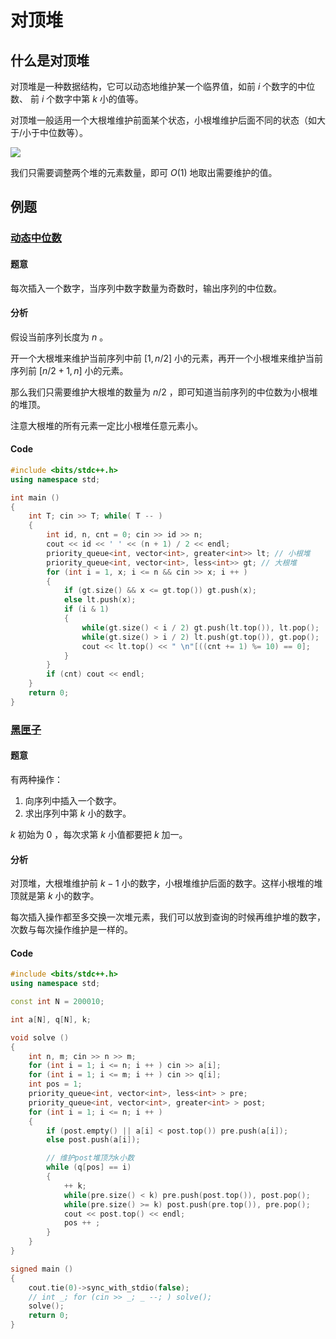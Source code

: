 # 对顶堆

## 什么是对顶堆

对顶堆是一种数据结构，它可以动态地维护某一个临界值，如前 $i$ 个数字的中位数、 前 $i$ 个数字中第 $k$ 小的值等。

对顶堆一般适用一个大根堆维护前面某个状态，小根堆维护后面不同的状态（如大于/小于中位数等）。

![](..\pic\heap.png)

我们只需要调整两个堆的元素数量，即可 $O(1)$ 地取出需要维护的值。

## 例题

### [动态中位数](https://www.acwing.com/activity/content/problem/content/340/)

#### 题意

每次插入一个数字，当序列中数字数量为奇数时，输出序列的中位数。

#### 分析

假设当前序列长度为 $n$ 。

开一个大根堆来维护当前序列中前 $[1, n / 2]$ 小的元素，再开一个小根堆来维护当前序列前 $[n/2+1, n]$ 小的元素。

那么我们只需要维护大根堆的数量为 $n/2$ ，即可知道当前序列的中位数为小根堆的堆顶。

注意大根堆的所有元素一定比小根堆任意元素小。

#### Code

```c++
#include <bits/stdc++.h>
using namespace std;

int main ()
{
    int T; cin >> T; while( T -- )
    {
        int id, n, cnt = 0; cin >> id >> n;
        cout << id << ' ' << (n + 1) / 2 << endl;
        priority_queue<int, vector<int>, greater<int>> lt; // 小根堆
        priority_queue<int, vector<int>, less<int>> gt; // 大根堆
        for (int i = 1, x; i <= n && cin >> x; i ++ )
        {
            if (gt.size() && x <= gt.top()) gt.push(x);
            else lt.push(x);
            if (i & 1)
            {
                while(gt.size() < i / 2) gt.push(lt.top()), lt.pop();
                while(gt.size() > i / 2) lt.push(gt.top()), gt.pop();
                cout << lt.top() << " \n"[((cnt += 1) %= 10) == 0];
            }
        }
        if (cnt) cout << endl;
    }
    return 0;
}
```



### [黑匣子](https://www.luogu.com.cn/problem/P1801)

#### 题意

有两种操作：

1. 向序列中插入一个数字。
2. 求出序列中第 $k$ 小的数字。

$k$ 初始为 $0$ ，每次求第 $k$ 小值都要把 $k$ 加一。

#### 分析

对顶堆，大根堆维护前 $k-1$ 小的数字，小根堆维护后面的数字。这样小根堆的堆顶就是第 $k$ 小的数字。

每次插入操作都至多交换一次堆元素，我们可以放到查询的时候再维护堆的数字，次数与每次操作维护是一样的。

#### Code

```c++
#include <bits/stdc++.h>
using namespace std;

const int N = 200010;

int a[N], q[N], k;

void solve ()
{
    int n, m; cin >> n >> m;
    for (int i = 1; i <= n; i ++ ) cin >> a[i];
    for (int i = 1; i <= m; i ++ ) cin >> q[i];
    int pos = 1;
    priority_queue<int, vector<int>, less<int> > pre;
    priority_queue<int, vector<int>, greater<int> > post;
    for (int i = 1; i <= n; i ++ )
    {
        if (post.empty() || a[i] < post.top()) pre.push(a[i]);
        else post.push(a[i]);

        // 维护post堆顶为k小数
        while (q[pos] == i)
        {
            ++ k;
            while(pre.size() < k) pre.push(post.top()), post.pop();
            while(pre.size() >= k) post.push(pre.top()), pre.pop();
            cout << post.top() << endl;
            pos ++ ;
        }
    }
}

signed main ()
{
    cout.tie(0)->sync_with_stdio(false);
    // int _; for (cin >> _; _ --; ) solve();
    solve();
    return 0;
}
```